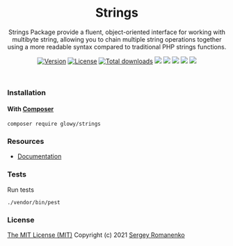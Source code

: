 <h1 align="center">Strings</h1>
<p align="center">
Strings Package provide a fluent, object-oriented interface for working with multibyte string, allowing you to chain multiple string operations together using a more readable syntax compared to traditional PHP strings functions.
</p>

<p align="center">
<a href="https://github.com/glowyphp/strings/releases"><img alt="Version" src="https://img.shields.io/github/release/glowyphp/strings.svg?label=version&color=green"></a> <a href="https://github.com/glowyphp/strings"><img src="https://img.shields.io/badge/license-MIT-blue.svg?color=green" alt="License"></a> <a href="https://packagist.org/packages/glowy/strings"><img src="https://poser.pugx.org/glowy/strings/downloads" alt="Total downloads"></a> <img src="https://github.com/glowyphp/strings/workflows/Static%20Analysis/badge.svg?branch=dev"> <img src="https://github.com/glowyphp/strings/workflows/Tests/badge.svg">
  <a href="https://app.codacy.com/gh/glowy/strings?utm_source=github.com&utm_medium=referral&utm_content=glowy/strings&utm_campaign=Badge_Grade_Dashboard"><img src="https://api.codacy.com/project/badge/Grade/72b4dc84c20145e1b77dc0004a3c8e3d"></a> <a href="https://codeclimate.com/github/glowy/strings/maintainability"><img src="https://api.codeclimate.com/v1/badges/a4c673a4640a3863a9a4/maintainability" /></a> <img src="http://poser.pugx.org/glowy/strings/require/php">
</p>

<br>

### Installation

#### With [Composer](https://getcomposer.org)

```
composer require glowy/strings
```

### Resources
* [Documentation](https://digital.flextype.org/glowyphp/packages/strings)

### Tests

Run tests

```
./vendor/bin/pest
```

### License
[The MIT License (MIT)](https://github.com/glowyphp/strings/blob/master/LICENSE)
Copyright (c) 2021 [Sergey Romanenko](https://github.com/Awilum)
